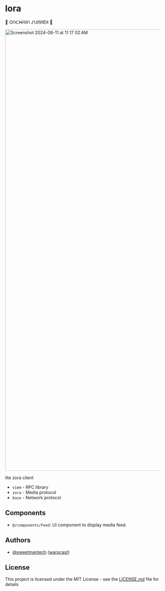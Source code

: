 # lora

🔆 OᑎᑕᕼᗩIᑎ ᔑᑌᗰᗰEᖇ 🔆

<img width="1440" alt="Screenshot 2024-06-11 at 11 17 02 AM" src="https://github.com/SweetmanTech/lora/assets/23249402/a549c5d3-24bf-472f-91f0-8ae488cb32d3">

lite zora client

- `viem` - RPC library
- `zora` - Media protocol
- `base` - Network protocol

## Components

- `@/components/Feed`: UI component to display media feed.

## Authors

- [@sweetmantech](https://github.com/sweetmantech) ([warpcast](https://warpcast.com/sweetman-eth))

## License

This project is licensed under the MIT License - see the [LICENSE.md](LICENSE.md) file for details
